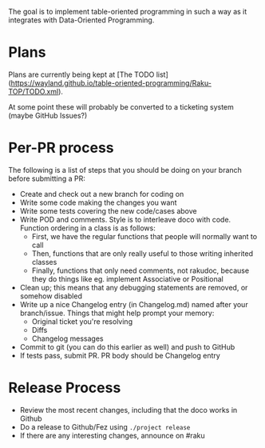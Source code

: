 The goal is to implement table-oriented programming in such a way as it 
integrates with Data-Oriented Programming.  

# Plans

Plans are currently being kept at [The TODO list]
(https://wayland.github.io/table-oriented-programming/Raku-TOP/TODO.xml).

At some point these will probably be converted to a ticketing system (maybe
GitHub Issues?)  

# Per-PR process

The following is a list of steps that you should be doing on your branch before
submitting a PR:

*	Create and check out a new branch for coding on
*	Write some code making the changes you want
*	Write some tests covering the new code/cases above
*	Write POD and comments.  Style is to interleave doco with code.  
	Function ordering in a class is as follows:
	*	First, we have the regular functions that people will 
		normally want to call
	*	Then, functions that are only really useful to those writing 
		inherited classes
	*	Finally, functions that only need comments, not rakudoc,
		because they do things like eg. implement Associative or 
		Positional
*	Clean up; this means that any debugging statements are removed, or
	somehow disabled
*	Write up a nice Changelog entry (in Changelog.md) named after your 
	branch/issue.  Things that might help prompt your memory:
	*	Original ticket you're resolving
	*	Diffs
	*	Changelog messages
*	Commit to git (you can do this earlier as well) and push to GitHub
*	If tests pass, submit PR.  PR body should be Changelog entry

# Release Process

*	Review the most recent changes, including that the doco works in 
	Github
*	Do a release to Github/Fez using `./project release`
*	If there are any interesting changes, announce on #raku

